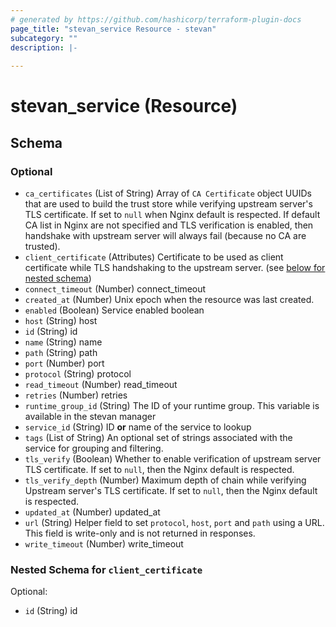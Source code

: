 ```yaml
---
# generated by https://github.com/hashicorp/terraform-plugin-docs
page_title: "stevan_service Resource - stevan"
subcategory: ""
description: |-
  
---
```


# stevan_service (Resource)





<!-- schema generated by tfplugindocs -->
## Schema

### Optional

- `ca_certificates` (List of String) Array of `CA Certificate` object UUIDs that are used to build the trust store while verifying upstream server's TLS certificate. If set to `null` when Nginx default is respected. If default CA list in Nginx are not specified and TLS verification is enabled, then handshake with upstream server will always fail (because no CA are trusted).
- `client_certificate` (Attributes) Certificate to be used as client certificate while TLS handshaking to the upstream server. (see [below for nested schema](#nestedatt--client_certificate))
- `connect_timeout` (Number) connect_timeout
- `created_at` (Number) Unix epoch when the resource was last created.
- `enabled` (Boolean) Service enabled boolean
- `host` (String) host
- `id` (String) id
- `name` (String) name
- `path` (String) path
- `port` (Number) port
- `protocol` (String) protocol
- `read_timeout` (Number) read_timeout
- `retries` (Number) retries
- `runtime_group_id` (String) The ID of your runtime group. This variable is available in the stevan manager
- `service_id` (String) ID **or** name of the service to lookup
- `tags` (List of String) An optional set of strings associated with the service for grouping and filtering.
- `tls_verify` (Boolean) Whether to enable verification of upstream server TLS certificate. If set to `null`, then the Nginx default is respected.
- `tls_verify_depth` (Number) Maximum depth of chain while verifying Upstream server's TLS certificate. If set to `null`, then the Nginx default is respected.
- `updated_at` (Number) updated_at
- `url` (String) Helper field to set `protocol`, `host`, `port` and `path` using a URL. This field is write-only and is not returned in responses.
- `write_timeout` (Number) write_timeout

<a id="nestedatt--client_certificate"></a>
### Nested Schema for `client_certificate`

Optional:

- `id` (String) id
